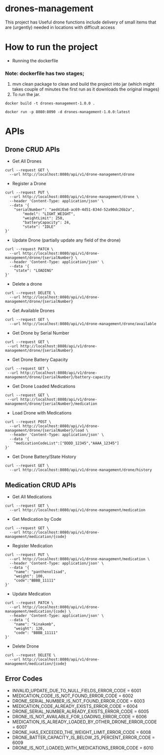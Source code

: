 # drones-management
This project has Useful drone functions include delivery of small items that are (urgently) needed in locations with difficult access

# How to run the project
* Running the dockerfile

### Note:  dockerfile has two stages; 
1. mvn clean package to clean and build the project into jar (which might takes couple of minutes the first run as it downloads the original images)
2. To run the jar.
```
docker build -t drones-management-1.0.0 .
```
```
docker run -p 8080:8090 -d drones-management-1.0.0:latest
```

# APIs

## Drone CRUD APIs
* Get All Drones
```
curl --request GET \
  --url http://localhost:8080/api/v1/drone-management/drone
```
* Register a Drone
```
curl --request PUT \
  --url http://localhost:8080/api/v1/drone-management/drone \
  --header 'Content-Type: application/json' \
  --data '{
	"serialNumber": "aed416a8-ac69-4d51-834d-52a90dc26b2a",
		"model": "LIGHT_WEIGHT",
		"weightLimit": 250,
		"batteryCapacity": 24,
		"state": "IDLE"
}'
```
* Update Drone (partially update any field of the drone)
```
curl --request PATCH \
  --url http://localhost:8080/api/v1/drone-management/drone/{serialNumber} \
  --header 'Content-Type: application/json' \
  --data '{
	"state": "LOADING"
}'
```
* Delete a drone
```
curl --request DELETE \
  --url http://localhost:8080/api/v1/drone-management/drone/{serialNumber}
```
* Get Available Drones
```
curl --request GET \
  --url http://localhost:8080/api/v1/drone-management/drone/available
  ```
 * Get Drone by Serial Number
 ```
 curl --request GET \
  --url http://localhost:8080/api/v1/drone-management/drone/{serialNumber}
 ```
 * Get Drone Battery Capacity
 ```
 curl --request GET \
  --url http://localhost:8080/api/v1/drone-management/drone/{serialNumber}/battery-capacity
 ```
 * Get Drone Loaded Medications
 ```
 curl --request GET \
  --url http://localhost:8080/api/v1/drone-management/drone/{serialNumber}/medication
```
* Load Drone with Medications
```
curl --request POST \
  --url http://localhost:8080/api/v1/drone-management/drone/{serialNumber}/load \
  --header 'Content-Type: application/json' \
  --data '{
	"medicationCodeList":["DDDD_12345","AAAA_12345"]
}'
```
* Get Drone Battery/State History
```
curl --request GET \
  --url http://localhost:8080/api/v1/drone-management/drone/history
```

## Medication CRUD APIs
* Get All Medications
```
curl --request GET \
  --url http://localhost:8080/api/v1/drone-management/medication
```

* Get Medication by Code
```
curl --request GET \
  --url http://localhost:8080/api/v1/drone-management/medication/{code}
```

* Register Medication
```
curl --request PUT \
  --url http://localhost:8080/api/v1/drone-management/medication \
  --header 'Content-Type: application/json' \
  --data '{
	"name": "panthenol1sad",
	"weight": 100,
	"code":"BBBB_11111"
}'
```
* Update Medication
```
curl --request PATCH \
  --url http://localhost:8080/api/v1/drone-management/medication/{code} \
  --header 'Content-Type: application/json' \
  --data '{
	"name": "kinakomb",
	"weight": 120,
	"code": "BBBB_11111"
}'
```
* Delete Drone
```
curl --request DELETE \
  --url http://localhost:8080/api/v1/drone-management/medication/{code}
```

## Error Codes
* INVALID_UPDATE_DUE_TO_NULL_FIELDS_ERROR_CODE = 6001
* MEDICATION_CODE_IS_NOT_FOUND_ERROR_CODE = 6002
* DRONE_SERIAL_NUMBER_IS_NOT_FOUND_ERROR_CODE = 6003
* MEDICATION_CODE_ALREADY_EXISTS_ERROR_CODE = 6004
* DRONE_SERIAL_NUMBER_ALREADY_EXISTS_ERROR_CODE = 6005
* DRONE_IS_NOT_AVAILABLE_FOR_LOADING_ERROR_CODE = 6006
* MEDICATION_IS_ALREADY_LOADED_BY_OTHER_DRONE_ERROR_CODE = 6007
* DRONE_HAS_EXCEEDED_THE_WEIGHT_LIMIT_ERROR_CODE = 6008
* DRONE_BATTER_CAPACITY_IS_BELOW_25_PERCENT_ERROR_CODE = 6009
* DRONE_IS_NOT_LOADED_WITH_MEDICATIONS_ERROR_CODE = 6010
